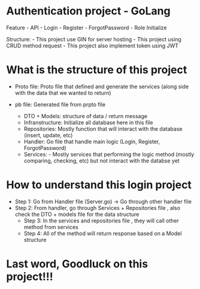 # Authentication project -  GoLang
Feature - API
    - Login
    - Register
    - ForgotPassword
    - Role Initialize

Structure:
    - This project use GIN for server hosting 
    - This project using CRUD method request 
    - This project also implement token using JWT 

# What is the structure of this project
- Proto file: Proto file that defined and generate the services (along side with the data that we wanted to return)
- pb file: Generated file from prpto file 

    - DTO + Models: structure of data / return message 
    - Infranstructure: Initialize all database here in this file 
    - Repositories: Mostly function that will interact with the database (insert, update, etc) 
    - Handler: Go file that handle main logic (Login, Register, ForgotPassword)
    - Services: 
            - Mostly services that performing the logic method (mostly comparing, checking, etc) but not interact with the databse yet


# How to understand this login project
- Step 1: Go from Handler file (Server.go) -> Go through other handler file
- Step 2: From handler, go through Services + Repositories file , also check the DTO + models file for the data structure
    - Step 3: In the services and repositories file , they will call  other method from services 
    - Step 4: All of the method will return response based on a Model structure

# Last word, Goodluck on this project!!!